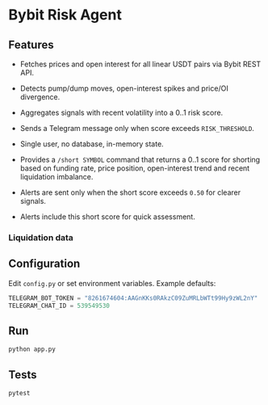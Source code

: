 # Bybit Risk Agent


## Features

- Fetches prices and open interest for all linear USDT pairs via Bybit REST API.
- Detects pump/dump moves, open-interest spikes and price/OI divergence.
- Aggregates signals with recent volatility into a 0..1 risk score.
- Sends a Telegram message only when score exceeds `RISK_THRESHOLD`.
- Single user, no database, in-memory state.
- Provides a `/short SYMBOL` command that returns a 0..1 score for shorting
  based on funding rate, price position, open-interest trend and recent
  liquidation imbalance.

- Alerts are sent only when the short score exceeds `0.50` for clearer signals.
- Alerts include this short score for quick assessment.

### Liquidation data





## Configuration

Edit `config.py` or set environment variables. Example defaults:

```python
TELEGRAM_BOT_TOKEN = "8261674604:AAGnKKs0RAkzC09ZuMRLbWTt99Hy9zWL2nY"
TELEGRAM_CHAT_ID = 539549530
```

## Run

```bash
python app.py
```

## Tests

```bash
pytest
```
